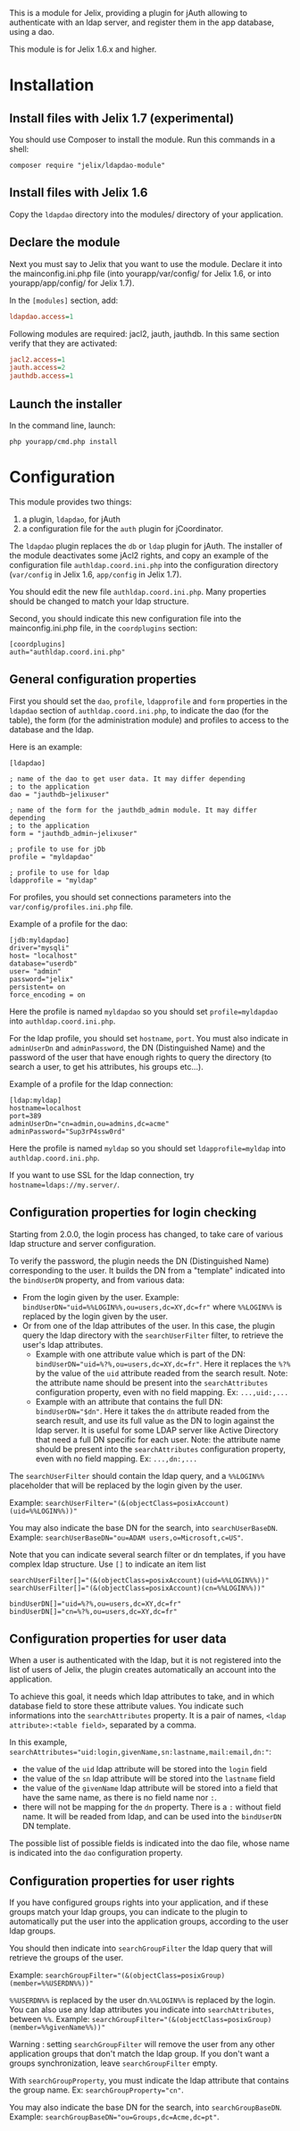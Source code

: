 This is a module for Jelix, providing a plugin for jAuth allowing to authenticate
with an ldap server, and register them in the app database, using a dao.

This module is for Jelix 1.6.x and higher. 


Installation
============

Install files with Jelix 1.7 (experimental)
-----------------------------
You should use Composer to install the module. Run this commands in a shell:
                                               
```
composer require "jelix/ldapdao-module"
```

Install files with Jelix 1.6
-----------------------------

Copy the `ldapdao` directory into the modules/ directory of your application.


Declare the module
-------------------

Next you must say to Jelix that you want to use the module. Declare
it into the mainconfig.ini.php file (into yourapp/var/config/ for Jelix 1.6,
or into yourapp/app/config/ for Jelix 1.7).

In the `[modules]` section, add:

```ini
ldapdao.access=1
```

Following modules are required: jacl2, jauth, jauthdb. In this same section 
verify that they are activated:

```ini
jacl2.access=1
jauth.access=2
jauthdb.access=1
```

Launch the installer
--------------------

In the command line, launch:

```
php yourapp/cmd.php install
```

Configuration
=============

This module provides two things:

1. a plugin, ```ldapdao```, for jAuth
2. a configuration file for the ```auth``` plugin for jCoordinator.

The ```ldapdao``` plugin replaces the `db` or `ldap` plugin for jAuth. The 
installer of the module deactivates some jAcl2 rights, and copy an example 
of the configuration file `authldap.coord.ini.php` into the configuration directory  
(`var/config` in Jelix 1.6, `app/config` in Jelix 1.7).

You should edit the new file `authldap.coord.ini.php`. Many properties
should be changed to match your ldap structure.

Second, you should indicate this new configuration file into the mainconfig.ini.php file,
in the `coordplugins` section:

```
[coordplugins]
auth="authldap.coord.ini.php"
```

General configuration properties
---------------------------------

First you should set the `dao`, `profile`, `ldapprofile` and `form` properties
in the `ldapdao` section of `authldap.coord.ini.php`, to indicate the dao 
(for the table), the form (for the administration module) and profiles to access 
to the database and the ldap.

Here is an example:

```
[ldapdao]

; name of the dao to get user data. It may differ depending
; to the application
dao = "jauthdb~jelixuser"

; name of the form for the jauthdb_admin module. It may differ depending
; to the application
form = "jauthdb_admin~jelixuser"

; profile to use for jDb 
profile = "myldapdao"

; profile to use for ldap
ldapprofile = "myldap"

```

For profiles, you should set connections parameters into the 
`var/config/profiles.ini.php` file.

Example of a profile for the dao:

```
[jdb:myldapdao]
driver="mysqli"
host= "localhost"
database="userdb"
user= "admin"
password="jelix"
persistent= on
force_encoding = on
```

Here the profile is named `myldapdao` so you should set `profile=myldapdao` into
`authldap.coord.ini.php`.

For the ldap profile, you should set `hostname`, `port`. You must also indicate 
in `adminUserDn` and `adminPassword`, the DN (Distinguished Name) and the 
password of the user that have enough rights to query the directory (to search a 
user, to get his attributes, his groups etc...).

Example of a profile for the ldap connection:

```
[ldap:myldap]
hostname=localhost
port=389
adminUserDn="cn=admin,ou=admins,dc=acme"
adminPassword="Sup3rP4ssw0rd"
```

Here the profile is named `myldap` so you should set `ldapprofile=myldap` into
`authldap.coord.ini.php`.

If you want to use SSL for the ldap connection, try `hostname=ldaps://my.server/`.


Configuration properties for login checking
-------------------------------------------

Starting from 2.0.0, the login process has changed, to take care of various
ldap structure and server configuration.

To verify the password, the plugin needs the DN (Distinguished Name) corresponding 
to the user. It builds the DN from a "template" indicated into the `bindUserDN`
property, and from various data:

- From the login given by the user. Example: `bindUserDN="uid=%%LOGIN%%,ou=users,dc=XY,dc=fr"`
  where `%%LOGIN%%` is replaced by the login given by the user.
- Or from one of the ldap attributes of the user. In this case, the plugin query
  the ldap directory with the `searchUserFilter` filter, to retrieve the user's
  ldap attributes.
   - Example with one attribute value which is part of the DN:
     `bindUserDN="uid=%?%,ou=users,dc=XY,dc=fr"`. Here it replaces the `%?%` by the
     value of the `uid` attribute readed from the search result.
     Note: the attribute name should be present into the `searchAttributes`
     configuration property, even with no field mapping. Ex: `...,uid:,...`
   - Example with an attribute that contains the full DN:
     `bindUserDN="$dn"`. Here it takes the `dn` attribute readed from the search
     result, and use its full value as the DN to login against the ldap server.
     It is useful for some LDAP server like Active Directory that need a 
     full DN specific for each user.
     Note: the attribute name should be present into the `searchAttributes`
     configuration property, even with no field mapping. Ex: `...,dn:,...`
     
The `searchUserFilter` should contain the ldap query, and a `%%LOGIN%%` placeholder
that will be replaced by the login given by the user.

Example: `searchUserFilter="(&(objectClass=posixAccount)(uid=%%LOGIN%%))"`

You may also indicate the base DN for the search, into `searchUserBaseDN`. Example:
`searchUserBaseDN="ou=ADAM users,o=Microsoft,c=US"`.

Note that you can indicate several search filter or dn templates, if you have
complex ldap structure. Use `[]` to indicate an item list

```
searchUserFilter[]="(&(objectClass=posixAccount)(uid=%%LOGIN%%))"
searchUserFilter[]="(&(objectClass=posixAccount)(cn=%%LOGIN%%))"

bindUserDN[]="uid=%?%,ou=users,dc=XY,dc=fr"
bindUserDN[]="cn=%?%,ou=users,dc=XY,dc=fr"
```

Configuration properties for user data
--------------------------------------

When a user is authenticated with the ldap, but it is not registered into
the list of users of Jelix, the plugin creates automatically an account into
the application.

To achieve this goal, it needs which ldap attributes to take, and in which
database field to store these attribute values. You indicate such informations
into the `searchAttributes` property. It is a pair of names, 
`<ldap attribute>:<table field>`, separated by a comma.

In this example, `searchAttributes="uid:login,givenName,sn:lastname,mail:email,dn:"`:

- the value of the `uid` ldap attribute will be stored into the `login` field 
- the value of the `sn` ldap attribute will be stored into the `lastname` field
- the value of the `givenName` ldap attribute will be stored into a field that
  have the same name, as there is no field name nor `:`.
- there will not be mapping for the `dn` property. There is a `:` without field name.
  It will be readed from ldap, and can be used into the `bindUserDN` DN template.

The possible list of possible fields is indicated into the dao file, whose name
is indicated into the `dao` configuration property.

Configuration properties for user rights
----------------------------------------

If you have configured groups rights into your application, and if these
groups match your ldap groups, you can indicate to the plugin to automatically
put the user into the application groups, according to the user ldap groups.

You should then indicate into `searchGroupFilter` the ldap query that will
retrieve the groups of the user.

Example: `searchGroupFilter="(&(objectClass=posixGroup)(member=%%USERDN%%))"`

`%%USERDN%%` is replaced by the user dn.`%%LOGIN%%` is replaced by the login.  
You can also use any ldap attributes you indicate into `searchAttributes`, 
between `%%`. Example: `searchGroupFilter="(&(objectClass=posixGroup)(member=%%givenName%%))"`

Warning : setting `searchGroupFilter` will remove the user from any other
application groups that don't match the ldap group. If you don't want
a groups synchronization, leave `searchGroupFilter` empty.

With `searchGroupProperty`, you must indicate the ldap attribute that
contains the group name. Ex: `searchGroupProperty="cn"`.

You may also indicate the base DN for the search, into `searchGroupBaseDN`. Example:
`searchGroupBaseDN="ou=Groups,dc=Acme,dc=pt"`.

